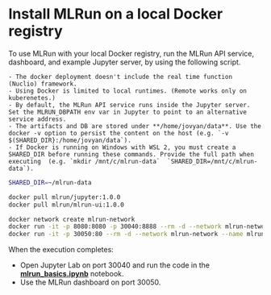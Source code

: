 # Install MLRun on a local Docker registry

To use MLRun with your local Docker registry, run the MLRun API service, dashboard, and example Jupyter server, by using the following script.

```{admonition} Notes
- The docker deployment doesn't include the real time function (Nuclio) framework.
- Using Docker is limited to local runtimes. (Remote works only on kuberenetes.)
- By default, the MLRun API service runs inside the Jupyter server. Set the MLRUN_DBPATH env var in Jupyter to point to an alternative service address.
- The artifacts and DB are stored under **/home/jovyan/data**. Use the docker -v option to persist the content on the host (e.g. `-v $(SHARED_DIR}:/home/jovyan/data`).
- If Docker is running on Windows with WSL 2, you must create a SHARED_DIR before running these commands. Provide the full path when executing  (e.g. `mkdir /mnt/c/mlrun-data`  `SHARED_DIR=/mnt/c/mlrun-data`).
```

```sh
SHARED_DIR=~/mlrun-data

docker pull mlrun/jupyter:1.0.0
docker pull mlrun/mlrun-ui:1.0.0

docker network create mlrun-network
docker run -it -p 8080:8080 -p 30040:8888 --rm -d --network mlrun-network --name jupyter -v ${SHARED_DIR}:/home/jovyan/data mlrun/jupyter:1.0.0
docker run -it -p 30050:80 --rm -d --network mlrun-network --name mlrun-ui -e MLRUN_API_PROXY_URL=http://jupyter:8080 mlrun/mlrun-ui:1.0.0
```

When the execution completes:

- Open Jupyter Lab on port 30040 and run the code in the [**mlrun_basics.ipynb**](https://github.com/mlrun/mlrun/blob/master/examples/mlrun_basics.ipynb) notebook.
- Use the MLRun dashboard on port 30050.
